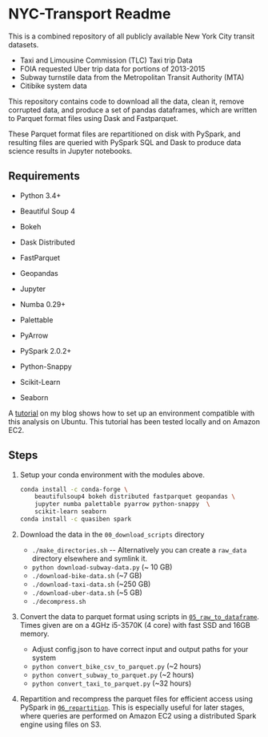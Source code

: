 # NYC-Transport Readme

This is a combined repository of all publicly available New York City transit 
datasets. 

- Taxi and Limousine Commission (TLC) Taxi trip Data
- FOIA requested Uber trip data for portions of 2013-2015
- Subway turnstile data from the Metropolitan Transit Authority (MTA)
- Citibike system data

This repository contains code to download all the data, clean it, remove 
corrupted data, and produce a set of pandas dataframes, which are written to 
Parquet format files using Dask and Fastparquet.

These Parquet format files are repartitioned on disk with PySpark, and
resulting files are queried with PySpark SQL and Dask to produce data science
results in Jupyter notebooks.

## Requirements

- Python 3.4+

- Beautiful Soup 4
- Bokeh
- Dask Distributed
- FastParquet
- Geopandas
- Jupyter
- Numba 0.29+
- Palettable
- PyArrow
- PySpark 2.0.2+
- Python-Snappy
- Scikit-Learn
- Seaborn

A [tutorial](https://r-shekhar.github.io/posts/data-science-environment.html)
on my blog shows how to set up an environment compatible with this analysis 
on Ubuntu. This tutorial has been tested locally and on Amazon EC2. 

## Steps

1. Setup your conda environment with the modules above. 

    ```bash
    conda install -c conda-forge \
        beautifulsoup4 bokeh distributed fastparquet geopandas \
        jupyter numba palettable pyarrow python-snappy  \
        scikit-learn seaborn
    conda install -c quasiben spark
    ```

2. Download the data in the `00_download_scripts` directory
    +  `./make_directories.sh` -- Alternatively you can create a `raw_data` 
       directory elsewhere and symlink it.
    +  `python download-subway-data.py` (~ 10 GB)
    +  `./download-bike-data.sh`  (~7 GB)
    +  `./download-taxi-data.sh`  (~250 GB)
    +  `./download-uber-data.sh`  (~5 GB)
    +  `./decompress.sh`

3. Convert the data to parquet format using scripts in [`05_raw_to_dataframe`](
https://github.com/r-shekhar/NYC-transport/tree/master/05_raw_to_dataframe). 
   Times given are on a 4GHz i5-3570K (4 core) with fast SSD and 16GB memory.
    + Adjust config.json to have correct input and output paths for your system
    + `python convert_bike_csv_to_parquet.py` (~2 hours)
    + `python convert_subway_to_parquet.py` (~2 hours)
    + `python convert_taxi_to_parquet.py` (~32 hours)

4. Repartition and recompress the parquet files for efficient access using 
   PySpark in [`06_repartition`](https://github.com/r-shekhar/NYC-transport/tree/master/06_repartition).
   This is especially useful for later stages, where queries are performed on
   Amazon EC2 using a distributed Spark engine using files on S3. 

